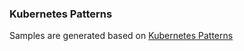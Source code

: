 ### Kubernetes Patterns 
Samples are generated based on [Kubernetes Patterns](https://www.amazon.com/Kubernetes-Patterns-Designing-Cloud-Native-Applications/dp/1492050288/ref=sr_1_1?keywords=kubernetes+patterns&qid=1576945347&sr=8-1) 
